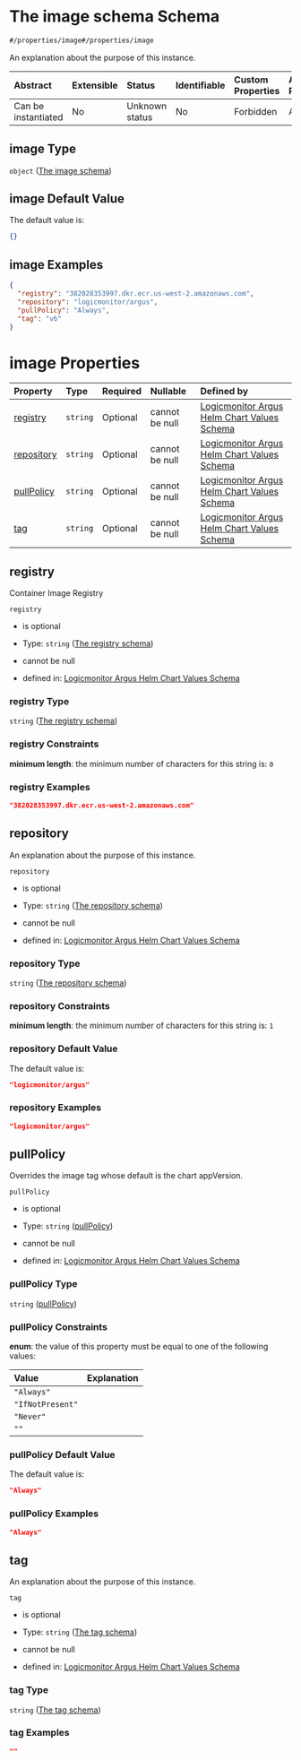 # The image schema Schema

```txt
#/properties/image#/properties/image
```

An explanation about the purpose of this instance.

| Abstract            | Extensible | Status         | Identifiable | Custom Properties | Additional Properties | Access Restrictions | Defined In                                                        |
| :------------------ | :--------- | :------------- | :----------- | :---------------- | :-------------------- | :------------------ | :---------------------------------------------------------------- |
| Can be instantiated | No         | Unknown status | No           | Forbidden         | Allowed               | none                | [values.schema.json\*](values.schema.json "open original schema") |

## image Type

`object` ([The image schema](values-properties-the-image-schema.md))

## image Default Value

The default value is:

```json
{}
```

## image Examples

```json
{
  "registry": "382028353997.dkr.ecr.us-west-2.amazonaws.com",
  "repository": "logicmonitor/argus",
  "pullPolicy": "Always",
  "tag": "v6"
}
```

# image Properties

| Property                  | Type     | Required | Nullable       | Defined by                                                                                                                                                                                               |
| :------------------------ | :------- | :------- | :------------- | :------------------------------------------------------------------------------------------------------------------------------------------------------------------------------------------------------- |
| [registry](#registry)     | `string` | Optional | cannot be null | [Logicmonitor Argus Helm Chart Values Schema](values-properties-the-image-schema-properties-the-registry-schema.md "#/properties/image/properties/registry#/properties/image/properties/registry")       |
| [repository](#repository) | `string` | Optional | cannot be null | [Logicmonitor Argus Helm Chart Values Schema](values-properties-the-image-schema-properties-the-repository-schema.md "#/properties/image/properties/repository#/properties/image/properties/repository") |
| [pullPolicy](#pullpolicy) | `string` | Optional | cannot be null | [Logicmonitor Argus Helm Chart Values Schema](values-properties-the-image-schema-properties-pullpolicy.md "#/properties/image/properties/pullPolicy#/properties/image/properties/pullPolicy")            |
| [tag](#tag)               | `string` | Optional | cannot be null | [Logicmonitor Argus Helm Chart Values Schema](values-properties-the-image-schema-properties-the-tag-schema.md "#/properties/image/properties/tag#/properties/image/properties/tag")                      |

## registry

Container Image Registry

`registry`

*   is optional

*   Type: `string` ([The registry schema](values-properties-the-image-schema-properties-the-registry-schema.md))

*   cannot be null

*   defined in: [Logicmonitor Argus Helm Chart Values Schema](values-properties-the-image-schema-properties-the-registry-schema.md "#/properties/image/properties/registry#/properties/image/properties/registry")

### registry Type

`string` ([The registry schema](values-properties-the-image-schema-properties-the-registry-schema.md))

### registry Constraints

**minimum length**: the minimum number of characters for this string is: `0`

### registry Examples

```json
"382028353997.dkr.ecr.us-west-2.amazonaws.com"
```

## repository

An explanation about the purpose of this instance.

`repository`

*   is optional

*   Type: `string` ([The repository schema](values-properties-the-image-schema-properties-the-repository-schema.md))

*   cannot be null

*   defined in: [Logicmonitor Argus Helm Chart Values Schema](values-properties-the-image-schema-properties-the-repository-schema.md "#/properties/image/properties/repository#/properties/image/properties/repository")

### repository Type

`string` ([The repository schema](values-properties-the-image-schema-properties-the-repository-schema.md))

### repository Constraints

**minimum length**: the minimum number of characters for this string is: `1`

### repository Default Value

The default value is:

```json
"logicmonitor/argus"
```

### repository Examples

```json
"logicmonitor/argus"
```

## pullPolicy

Overrides the image tag whose default is the chart appVersion.

`pullPolicy`

*   is optional

*   Type: `string` ([pullPolicy](values-properties-the-image-schema-properties-pullpolicy.md))

*   cannot be null

*   defined in: [Logicmonitor Argus Helm Chart Values Schema](values-properties-the-image-schema-properties-pullpolicy.md "#/properties/image/properties/pullPolicy#/properties/image/properties/pullPolicy")

### pullPolicy Type

`string` ([pullPolicy](values-properties-the-image-schema-properties-pullpolicy.md))

### pullPolicy Constraints

**enum**: the value of this property must be equal to one of the following values:

| Value            | Explanation |
| :--------------- | :---------- |
| `"Always"`       |             |
| `"IfNotPresent"` |             |
| `"Never"`        |             |
| `""`             |             |

### pullPolicy Default Value

The default value is:

```json
"Always"
```

### pullPolicy Examples

```json
"Always"
```

## tag

An explanation about the purpose of this instance.

`tag`

*   is optional

*   Type: `string` ([The tag schema](values-properties-the-image-schema-properties-the-tag-schema.md))

*   cannot be null

*   defined in: [Logicmonitor Argus Helm Chart Values Schema](values-properties-the-image-schema-properties-the-tag-schema.md "#/properties/image/properties/tag#/properties/image/properties/tag")

### tag Type

`string` ([The tag schema](values-properties-the-image-schema-properties-the-tag-schema.md))

### tag Examples

```json
""
```
